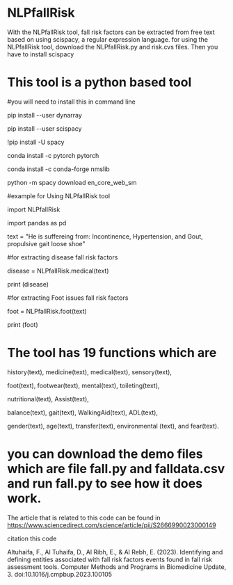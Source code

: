 # NLPfallRisk
With the NLPfallRisk tool, fall risk factors can be extracted from free text based on using scispacy, a regular expression language.
for using the NLPfallRisk tool, download the NLPfallRisk.py and risk.cvs files. Then you have to install scispacy 

# This tool is a python based tool

#you will need to install this in command line 

pip install --user dynarray

pip install --user scispacy

!pip install -U spacy

conda install -c pytorch pytorch

conda install -c conda-forge nmslib

python -m spacy download en_core_web_sm


#example for Using NLPfallRisk tool

import NLPfallRisk

import pandas as pd

text = "He is suffereing from: Incontinence, Hypertension, and Gout, propulsive gait loose shoe"

#for extracting disease fall risk factors

disease = NLPfallRisk.medical(text)

print (disease)

#for extracting Foot issues fall risk factors

foot = NLPfallRisk.foot(text)

print (foot)



# The tool has 19 functions which are 
history(text), medicine(text), medical(text), sensory(text), 

foot(text), footwear(text), mental(text), toileting(text), 

nutritional(text), Assist(text),

balance(text), gait(text), WalkingAid(text), ADL(text), 

gender(text), age(text), transfer(text), environmental (text),  and fear(text). 

# you can download the demo files which are file fall.py and falldata.csv and run fall.py to see how it does work.


The article that is related to this code can be found in 
https://www.sciencedirect.com/science/article/pii/S2666990023000149

citation this code 

Altuhaifa, F., Al Tuhaifa, D., Al Ribh, E., & Al Rebh, E. (2023). Identifying and defining entities associated with fall risk factors events found in fall risk assessment tools. Computer Methods and Programs in Biomedicine Update, 3. doi:10.1016/j.cmpbup.2023.100105


